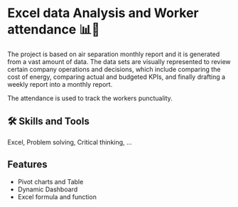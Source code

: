 
# Excel data Analysis and Worker attendance 📊💼




 The project is based on air separation monthly report  and it is generated from a vast amount of data. The data sets are visually represented to review certain company operations and decisions, which include comparing the cost of energy, comparing actual and budgeted KPIs, and finally drafting a weekly report into a monthly report.

The attendance is used to track the workers punctuality.



## 🛠 Skills and Tools
Excel,  Problem solving, Critical thinking, ...


## Features

- Pivot charts and Table
- Dynamic Dashboard
- Excel formula and function



